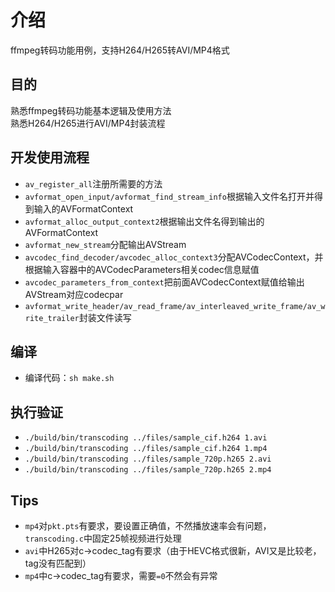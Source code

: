 
# 介绍
ffmpeg转码功能用例，支持H264/H265转AVI/MP4格式

## 目的
熟悉ffmpeg转码功能基本逻辑及使用方法  
熟悉H264/H265进行AVI/MP4封装流程

## 开发使用流程
* `av_register_all`注册所需要的方法  
* `avformat_open_input/avformat_find_stream_info`根据输入文件名打开并得到输入的AVFormatContext  
* `avformat_alloc_output_context2`根据输出文件名得到输出的AVFormatContext  
* `avformat_new_stream`分配输出AVStream  
* `avcodec_find_decoder/avcodec_alloc_context3`分配AVCodecContext，并根据输入容器中的AVCodecParameters相关codec信息赋值  
* `avcodec_parameters_from_context`把前面AVCodecContext赋值给输出AVStream对应codecpar  
* `avformat_write_header/av_read_frame/av_interleaved_write_frame/av_write_trailer`封装文件读写  

## 编译
* 编译代码：`sh make.sh`  

## 执行验证
* `./build/bin/transcoding ../files/sample_cif.h264 1.avi`  
* `./build/bin/transcoding ../files/sample_cif.h264 1.mp4`  
* `./build/bin/transcoding ../files/sample_720p.h265 2.avi`  
* `./build/bin/transcoding ../files/sample_720p.h265 2.mp4`  

## Tips
* `mp4`对`pkt.pts`有要求，要设置正确值，不然播放速率会有问题，`transcoding.c`中固定25帧视频进行处理  
* `avi`中H265对c->codec_tag有要求（由于HEVC格式很新，AVI又是比较老，tag没有匹配到）  
* `mp4`中c->codec_tag有要求，需要`=0`不然会有异常  



